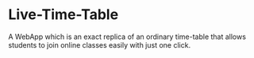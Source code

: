 # Live-Time-Table
A WebApp which is an exact replica of an ordinary time-table  that  allows students to join online classes easily with just one click.
